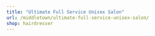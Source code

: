 ```yaml
---
title: "Ultimate Full Service Unisex Salon"
url: /middletown/ultimate-full-service-unisex-salon/
shop: hairdresser
---
```


